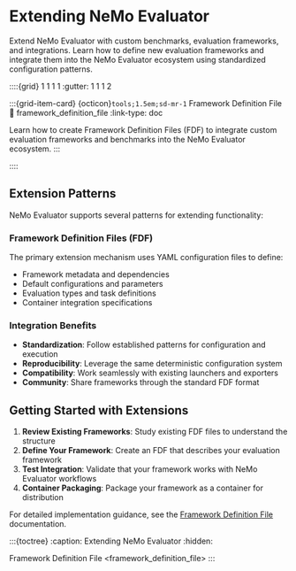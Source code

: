 # Extending NeMo Evaluator

Extend NeMo Evaluator with custom benchmarks, evaluation frameworks, and integrations. Learn how to define new evaluation frameworks and integrate them into the NeMo Evaluator ecosystem using standardized configuration patterns.

::::{grid} 1 1 1 1
:gutter: 1 1 1 2

:::{grid-item-card} {octicon}`tools;1.5em;sd-mr-1` Framework Definition File
:link: framework_definition_file
:link-type: doc

Learn how to create Framework Definition Files (FDF) to integrate custom evaluation frameworks and benchmarks into the NeMo Evaluator ecosystem.
:::

::::

## Extension Patterns

NeMo Evaluator supports several patterns for extending functionality:

### Framework Definition Files (FDF)

The primary extension mechanism uses YAML configuration files to define:

- Framework metadata and dependencies
- Default configurations and parameters
- Evaluation types and task definitions
- Container integration specifications

### Integration Benefits

- **Standardization**: Follow established patterns for configuration and execution
- **Reproducibility**: Leverage the same deterministic configuration system
- **Compatibility**: Work seamlessly with existing launchers and exporters
- **Community**: Share frameworks through the standard FDF format

## Getting Started with Extensions

1. **Review Existing Frameworks**: Study existing FDF files to understand the structure
2. **Define Your Framework**: Create an FDF that describes your evaluation framework
3. **Test Integration**: Validate that your framework works with NeMo Evaluator workflows
4. **Container Packaging**: Package your framework as a container for distribution

For detailed implementation guidance, see the [Framework Definition File](framework_definition_file.md) documentation.

:::{toctree}
:caption: Extending NeMo Evaluator
:hidden:

Framework Definition File <framework_definition_file>
:::
